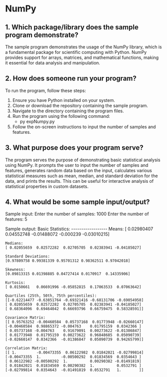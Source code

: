 # NumPy

## 1. Which package/library does the sample program demonstrate?
The sample program demonstrates the usage of the NumPy library, which is a fundamental package for scientific computing with Python. NumPy provides support for arrays, matrices, and mathematical functions, making it essential for data analysis and manipulation.

## 2. How does someone run your program?
To run the program, follow these steps:
1. Ensure you have Python installed on your system.
2. Clone or download the repository containing the sample program.
3. Navigate to the directory containing the program files.
4. Run the program using the following command:
    - py expNumpy.py
5. Follow the on-screen instructions to input the number of samples and features.

## 3. What purpose does your program serve?
The program serves the purpose of demonstrating basic statistical analysis using NumPy. It prompts the user to input the number of samples and features, generates random data based on the input, calculates various statistical measures such as mean, median, and standard deviation for the data, and prints the results. This can be useful for interactive analysis of statistical properties in custom datasets.

## 4. What would be some sample input/output?
Sample input:
    Enter the number of samples: 1000
    Enter the number of features: 5

Sample output:
    Basic Statistics:
    ------------------
    Means:
    [ 0.02980407  0.04552748 -0.01488072 -0.000239   -0.03010215]

    Medians:
    [ 0.02055659  0.02572282  0.02705705  0.02383941 -0.04185027]

    Standard Deviations:
    [0.97809758 0.99381339 0.95701312 0.98362511 0.97042018]

    Skewness:
    [0.09813315 0.01398885 0.04727414 0.0170917  0.14335906]

    Kurtosis:
    [ 0.0150661   0.06691996 -0.05852815  0.17063533  0.07063642]

    Quartiles (25th, 50th, 75th percentiles):
    [[-0.62214477 -0.63851764 -0.69321416 -0.68131706 -0.69054958]
    [ 0.02055659  0.02572282  0.02705705  0.02383941 -0.04185027]
    [ 0.68364096  0.69464042  0.66693796  0.66759475  0.58328591]]

    Covariance Matrix:
    [[ 0.95763252 -0.00460584  0.05737168  0.01773948 -0.02660147]
    [-0.00460584  0.98865372 -0.004763    0.01795159  0.0342366 ]
    [ 0.05737168 -0.004763    0.91679091  0.00273622 -0.01386847]
    [ 0.01773948  0.01795159  0.00273622  0.96848685  0.05090739]
    [-0.02660147  0.0342366  -0.01386847  0.05090739  0.94265799]]

    Correlation Matrix:
    [[ 1.         -0.00473355  0.06122982  0.01842021 -0.02799814]
    [-0.00473355  1.         -0.00500292  0.01834569  0.0354643 ]
    [ 0.06122982 -0.00500292  1.          0.00290382 -0.01491819]
    [ 0.01842021  0.01834569  0.00290382  1.          0.0532791 ]
    [-0.02799814  0.0354643  -0.01491819  0.0532791   1.        ]]
